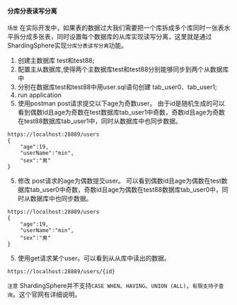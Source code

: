 

#### 分库分表读写分离

`场景` 在实际开发中，如果表的数据过大我们需要把一个库拆成多个库同时一张表水平拆分成多张表，同时设置每个数据库的从库实现读写分离，这里就是通过ShardingSphere实现`分库分表读写分离`功能。

1. 创建主数据库 test和test88;
2. 配置主从数据库,使得两个主数据库test和test88分别能够同步到两个从数据库中
2. 分别在数据库test和test88中用user.sql语句创建 tab_user0、tab_user1;
3. run application
4. 使用postman post请求提交以下age为奇数user。 由于id是随机生成的可以看到偶数id且age为奇数在test数据库tab_user1中奇数，奇数id且age为奇数在test88数据库tab_user1中，同时从数据库中也同步数据。
```url
https://localhost:28889/users
{
    "age":19,
    "userName":"min",
    "sex":"男"
}
```
5. 修改 post请求的age为偶数提交user。 可以看到偶数id且age为偶数在test数据库tab_user0中奇数，奇数id且age为偶数在test88数据库tab_user0中，同时从数据库中也同步数据。
```url
https://localhost:28889/users
{
    "age":19,
    "userName":"min",
    "sex":"男"
}
```

5. 使用get请求某个user。可以看到从从库中读出的数据。
```url
https://localhost:28889/users/{id}
```

`注意` ShardingSphere并不支持`CASE WHEN`、`HAVING`、`UNION (ALL)`，`有限支持子查询`。这个官网有详细说明。
